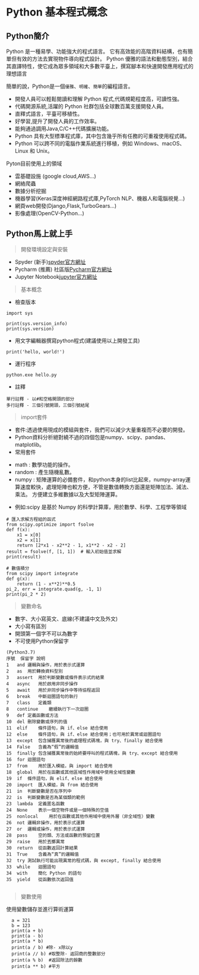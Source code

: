 # Python 基本程式概念

## Python簡介

Python 是一種易學、功能強大的程式語言。 它有高效能的高階資料結構，也有簡單但有效的方法去實現物件導向程式設計。 Python 優雅的語法和動態型別，結合其直譯特性，使它成為眾多領域和大多數平臺上，撰寫腳本和快速開發應用程式的理想語言

簡單的說，Python是一個`優雅`、`明確`、`簡單`的編程語言。
- 開發人員可以輕鬆閱讀和理解 Python 程式,代碼規範程度高，可讀性強。
- 代碼開源系統,活躍的 Python 社群包括全球數百萬支援開發人員。
- 直釋式語言，平臺可移植性。
- 好學習,提升了開發人員的工作效率。
- 能夠通過調用Java,C/C++代碼擴展功能。
- Python 具有大型標準程式庫，其中包含幾乎所有任務的可重複使用程式碼。
- Python 可以跨不同的電腦作業系統進行移植，例如 Windows、macOS、Linux 和 Unix。
  
Pyton目前使用上的領域
- 雲基礎設施 (google cloud,AWS...)
- 網絡爬蟲
- 數據分析挖掘
- 機器學習(Keras深度神經網路程式庫,PyTorch NLP、機器人和電腦視覺...)
- 網頁web開發(Django,Flask,TurboGears...)
- 影像處理(OpenCV-Python...)

## Python馬上就上手

>開發環境設定與安裝
* Spyder (新手)[spyder官方網址](https://www.spyder-ide.org/)
* Pycharm (推薦) 社區版[Pycharm官方網址](https://www.jetbrains.com/pycharm/)
* Jupyter Notebook[jupyter官方網址](https://jupyter.org/install)
  
>基本概念
* 檢查版本
```
import sys

print(sys.version_info)
print(sys.version)
```
* 用文字編輯器撰寫python程式(建議使用以上開發工具)
```
print('hello, world!')
```
* 運行程序
```
python.exe hello.py
```
* 註釋
```
單行註釋 - 以#和空格開頭的部分
多行註釋 - 三個引號開頭，三個引號結尾
```
> import套件
* 套件:透過使用現成的模組與套件，我們可以減少大量重複而不必要的開發。
* Python資料分析絕對繞不過的四個包是numpy、scipy、pandas、matplotlib。
* 常用套件
- math : 數學功能的操作。
- random : 產生隨機亂數。
- numpy : 矩陣運算的必備套件，和python本身的list比起來，numpy-array運算速度較快，處理矩陣也較方便，不管是數值轉換方面還是矩陣加法、減法、乘法。 方便建立多維數據以及大型矩陣運算。

* 例如:scipy 是基於 Numpy 的科學計算庫，用於數學、科學、工程學等領域
```
# 匯入求解方程組的函式
from scipy.optimize import fsolve  
def f(x):
    x1 = x[0]
    x2 = x[1]
    return [2*x1 - x2**2 - 1, x1**2 - x2 - 2]
result = fsolve(f, [1, 1])  # 輸入初始值並求解
print(result)

# 數值積分
from scipy import integrate
def g(x):
    return (1 - x**2)**0.5
pi_2, err = integrate.quad(g, -1, 1)
print(pi_2 * 2)
```

> 變數命名
* 數字、大小寫英文、底線(不建議中文及外文)
* 大小寫有區別
* 開頭第一個字不可以為數字
* 不可使用Python保留字
```
(Python3.7)
序號	保留字	說明
1	and	邏輯與操作，用於表示式運算
2	as	用於轉換資料型別
3	assert	用於判斷變數或條件表示式的結果
4	async	用於啟用非同步操作
5	await	用於非同步操作中等待協程返回
6	break	中斷迴圈語句的執行
7	class	定義類
8	continue	繼續執行下一次迴圈
9	def	定義函數或方法
10	del	刪除變數或序列的值
11	elif	條件語句，與 if、else 結合使用
12	else	條件語句，與 if、else 結合使用；也可用於異常或迴圈語句
13	except	包含捕獲異常後的處理程式碼塊，與 try、finally 結合使用
14	False	含義為“假”的邏輯值
15	finally	包含捕獲異常後的始終要呼叫的程式碼塊，與 try、except 結合使用
16	for	迴圈語句
17	from	用於匯入模組，與 import 結合使用
18	global	用於在函數或其他區域性作用域中使用全域性變數
19	if	條件語句，與 elif、else 結合使用
20	import	匯入模組，與 from 結合使用
21	in	判斷變數是否在序列中
22	is	判斷變數是否為某個類的範例
23	lambda	定義匿名函數
24	None	表示一個空物件或是一個特殊的空值
25	nonlocal	用於在函數或其他作用域中使用外層（非全域性）變數
26	not	邏輯非操作，用於表示式運算
27	or	邏輯或操作，用於表示式運算
28	pass	空的類、方法或函數的預留位置
29	raise	用於丟擲異常
30	return	從函數返回計算結果
31	True	含義為“真”的邏輯值
32	try	測試執行可能出現異常的程式碼，與 except, finally 結合使用
33	while	迴圈語句
34	with	簡化 Python 的語句
35	yield	從函數依次返回值
 
```

>變數使用

使用變數儲存並進行算術運算
```
  a = 321
  b = 123
  print(a + b)
  print(a - b)
  print(a * b)
  print(a / b) #除- x除以y
  print(a // b) #取整除- 返回商的整數部分
  print(a % b)  #返回除法的餘數
  print(a ** b) #平方
```

